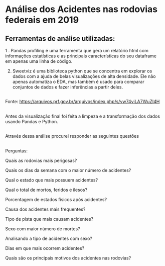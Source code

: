 # Análise dos Acidentes nas rodovias federais em 2019


## Ferramentas de análise utilizadas:

1 . Pandas profiling é uma ferramenta que gera um relatório html com informações estatísticas e as principais características do seu dataframe em apenas uma linha de código.

2. Sweetviz é uma biblioteca python que se concentra em explorar os dados com a ajuda de belas visualizações de alta densidade. Ele não apenas automatiza o EDA, mas também é usado para comparar conjuntos de dados e fazer inferências a partir deles.

##

 Fonte: https://arquivos.prf.gov.br/arquivos/index.php/s/vw74viLA7WuZI4H

##

Antes da visualização final foi feita a limpeza e a transformação dos dados usando Pandas e Python.
##

Através dessa análise procurei responder as seguintes questões

##

Perguntas:

Quais as rodovias mais perigosas?

Quais os dias da semana com o maior número de acidentes?

Qual o estado que mais possuem acidentes?

Qual o total de mortos, feridos e ilesos?

Porcentagem de estados físicos após acidentes?

Causa dos acidentes mais frequentes?

Tipo de pista que mais causam acidentes?

Sexo com maior número de mortes?

Analisando a tipo de acidentes com sexo?

Dias em que mais ocorrem acidentes?

Quais são os principais motivos dos acidentes nas rodovias?




